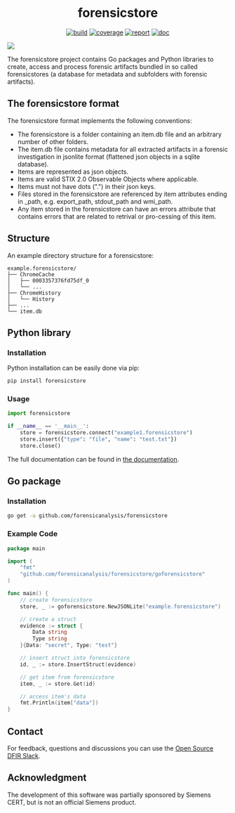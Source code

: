 <h1 align="center">forensicstore</h1>

<p  align="center">
 <a href="https://github.com/forensicanalysis/forensicstore/actions"><img src="https://github.com/forensicanalysis/forensicstore/workflows/CI/badge.svg" alt="build" /></a>
 <a href="https://codecov.io/gh/forensicanalysis/forensicstore"><img src="https://codecov.io/gh/forensicanalysis/forensicstore/branch/master/graph/badge.svg" alt="coverage" /></a>
 <a href="https://goreportcard.com/report/github.com/forensicanalysis/forensicstore"><img src="https://goreportcard.com/badge/github.com/forensicanalysis/forensicstore" alt="report" /></a>
 <a href="https://pkg.go.dev/github.com/forensicanalysis/forensicstore"><img src="https://img.shields.io/badge/go.dev-documentation-007d9c?logo=go&logoColor=white" alt="doc" /></a>
</p>


![](docs/forensicstore.png)


The forensicstore project contains Go packages and Python libraries to create,
access and process forensic artifacts bundled in so called forensicstores
(a database for metadata and subfolders with forensic artifacts).

## The forensicstore format
The forensicstore format implements the following conventions:

- The forensicstore is a folder containing an item.db file and an arbitrary number of other folders.
- The item.db file contains metadata for all extracted artifacts in a forensic investigation in jsonlite format (flattened json objects in a sqlite database).
- Items are represented as json objects.
- Items are valid STIX 2.0 Observable Objects where applicable.
- Items must not have dots (".") in their json keys.
- Files stored in the forensicstore are referenced by item attributes ending in _path, e.g. export_path, stdout_path and wmi_path.
- Any item stored in the forensicstore can have an errors attribute that contains errors that are related to retrival or pro-cessing of this item.
## Structure
An example directory structure for a forensicstore:

```
example.forensicstore/
├── ChromeCache
│   ├── 0003357376fd75df_0
│   └── ...
├── ChromeHistory
│   └── History
├── ...
└── item.db
```



## Python library

### Installation

Python installation can be easily done via pip:

```bash
pip install forensicstore
```

### Usage

```python
import forensicstore

if __name__ == '__main__':
    store = forensicstore.connect("example1.forensicstore")
    store.insert({"type": "file", "name": "test.txt"})
    store.close()
```

The full documentation can be found in [the documentation](https://forensicanalysis.github.io/forensicstore/pyforensicstore/docs/html/).

## Go package

### Installation


```bash
go get -u github.com/forensicanalysis/forensicstore
```


### Example Code



```go
package main

import (
	"fmt"
	"github.com/forensicanalysis/forensicstore/goforensicstore"
)

func main() {
	// create forensicstore
	store, _ := goforensicstore.NewJSONLite("example.forensicstore")

	// create a struct
	evidence := struct {
		Data string
		Type string
	}{Data: "secret", Type: "test"}

	// insert struct into forensicstore
	id, _ := store.InsertStruct(evidence)

	// get item from forensicstore
	item, _ := store.Get(id)

	// access item's data
	fmt.Println(item["data"])
}

```


## Contact

For feedback, questions and discussions you can use the [Open Source DFIR Slack](https://github.com/open-source-dfir/slack).

## Acknowledgment

The development of this software was partially sponsored by Siemens CERT, but
is not an official Siemens product.
